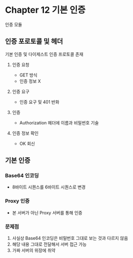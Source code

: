 # Chapter 12 기본 인증
인증 모듈

## 인증 포로토콜 및 헤더
기본 인증 및 다이제스트 인증 프로토콜 존재
    
1. 인증 요청    
    - GET 방식
    - 인증 정보 X

2. 인증 요구
    - 인증 요구 및 401 반화

3. 인증
    - Authorization 헤더에 이름과 비밀번호 기술

4. 인증 정보 확인
    - OK 회신

## 기본 인증

### Base64 인코딩
- 8바이트 시퀀스를 6바이트 시퀀스로 변경

### Proxy 인증
- 본 서버가 아닌 Proxy 서버를 통해 인증

### 문제점

1. 사실상 Base64 인코딩은 비밀번호 그대로 보는 것과 다르지 않음
2. 해당 내용 그대로 전달해서 서버 접근 가능
3. 가짜 서버의 위장에 취약

